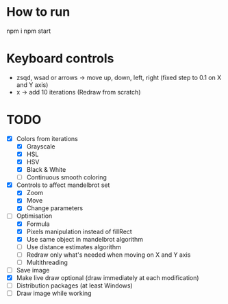 # How to run
npm i
npm start

# Keyboard controls
 - zsqd, wsad or arrows -> move up, down, left, right (fixed step to 0.1 on X and Y axis)
 - x -> add 10 iterations (Redraw from scratch)

# TODO
- [x] Colors from iterations
  - [x] Grayscale
  - [x] HSL
  - [x] HSV
  - [x] Black & White
  - [ ] Continuous smooth coloring
- [x] Controls to affect mandelbrot set
  - [x] Zoom
  - [x] Move
  - [x] Change parameters
- [ ] Optimisation
  - [x] Formula
  - [x] Pixels manipulation instead of fillRect
  - [x] Use same object in mandelbrot algorithm
  - [ ] Use distance estimates algorithm
  - [ ] Redraw only what's needed when moving on X and Y axis
  - [ ] Multithreading
- [ ] Save image
- [x] Make live draw optional (draw immediately at each modification)
- [ ] Distribution packages (at least Windows)
- [ ] Draw image while working